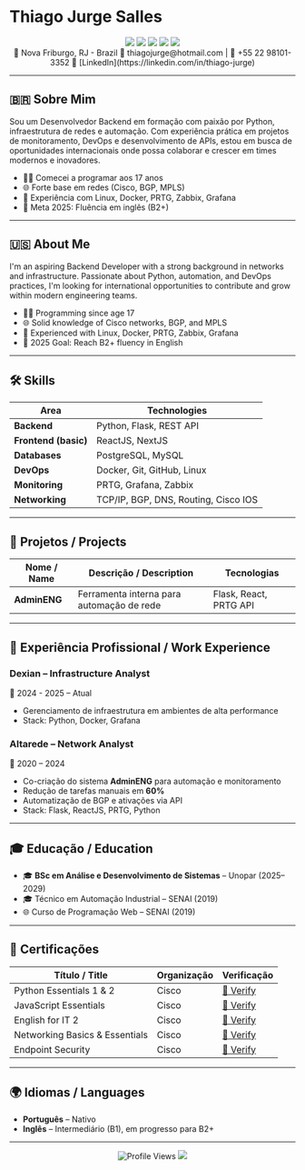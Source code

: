 # Thiago Jurge Salles

<div align="center">
  <img src="https://img.shields.io/badge/Python-3776AB?style=for-the-badge&logo=python&logoColor=white" />
  <img src="https://img.shields.io/badge/Flask-000000?style=for-the-badge&logo=flask&logoColor=white" />
  <img src="https://img.shields.io/badge/Docker-2496ED?style=for-the-badge&logo=docker&logoColor=white" />
  <img src="https://img.shields.io/badge/PostgreSQL-4169E1?style=for-the-badge&logo=postgresql&logoColor=white" />
  <img src="https://img.shields.io/badge/Linux-FCC624?style=for-the-badge&logo=linux&logoColor=black" />
</div>

<div align="center">
  📍 Nova Friburgo, RJ - Brazil  
  📧 thiagojurge@hotmail.com | 📱 +55 22 98101-3352  
  🔗 [LinkedIn](https://linkedin.com/in/thiago-jurge)
</div>

---

## 🇧🇷 Sobre Mim

Sou um Desenvolvedor Backend em formação com paixão por Python, infraestrutura de redes e automação. Com experiência prática em projetos de monitoramento, DevOps e desenvolvimento de APIs, estou em busca de oportunidades internacionais onde possa colaborar e crescer em times modernos e inovadores.

- 👨‍💻 Comecei a programar aos 17 anos
- 🌐 Forte base em redes (Cisco, BGP, MPLS)
- 🔧 Experiência com Linux, Docker, PRTG, Zabbix, Grafana
- 🎯 Meta 2025: Fluência em inglês (B2+)

---

## 🇺🇸 About Me

I'm an aspiring Backend Developer with a strong background in networks and infrastructure. Passionate about Python, automation, and DevOps practices, I'm looking for international opportunities to contribute and grow within modern engineering teams.

- 👨‍💻 Programming since age 17
- 🌐 Solid knowledge of Cisco networks, BGP, and MPLS
- 🔧 Experienced with Linux, Docker, PRTG, Zabbix, Grafana
- 🎯 2025 Goal: Reach B2+ fluency in English

---

## 🛠️ Skills

| Area               | Technologies |
|--------------------|--------------|
| **Backend**        | Python, Flask, REST API |
| **Frontend (basic)** | ReactJS, NextJS |
| **Databases**      | PostgreSQL, MySQL |
| **DevOps**         | Docker, Git, GitHub, Linux |
| **Monitoring**     | PRTG, Grafana, Zabbix |
| **Networking**     | TCP/IP, BGP, DNS, Routing, Cisco IOS |

---

## 🧪 Projetos / Projects

| Nome / Name        | Descrição / Description                         | Tecnologias |
|--------------------|--------------------------------------------------|-------------|
| **AdminENG**       | Ferramenta interna para automação de rede       | Flask, React, PRTG API |

---

## 💼 Experiência Profissional / Work Experience

### **Dexian** – Infrastructure Analyst  
📅 2024 - 2025 – Atual  
- Gerenciamento de infraestrutura em ambientes de alta performance  
- Stack: Python, Docker, Grafana  

### **Altarede** – Network Analyst  
📅 2020 – 2024  
- Co-criação do sistema **AdminENG** para automação e monitoramento  
- Redução de tarefas manuais em **60%**  
- Automatização de BGP e ativações via API  
- Stack: Flask, ReactJS, PRTG, Python  

---

## 🎓 Educação / Education

- 🎓 **BSc em Análise e Desenvolvimento de Sistemas** – Unopar (2025–2029)  
- 🎓 Técnico em Automação Industrial – SENAI (2019)  
- 🌐 Curso de Programação Web – SENAI (2019)

---

## 📜 Certificações

| Título / Title | Organização | Verificação |
|----------------|-------------|-------------|
| Python Essentials 1 & 2 | Cisco | [🔗 Verify](https://www.credly.com/users/thiago-jurge) |
| JavaScript Essentials | Cisco | [🔗 Verify](https://www.credly.com/users/thiago-jurge) |
| English for IT 2 | Cisco | [🔗 Verify](https://www.credly.com/users/thiago-jurge) |
| Networking Basics & Essentials | Cisco | [🔗 Verify](https://www.credly.com/users/thiago-jurge) |
| Endpoint Security | Cisco | [🔗 Verify](https://www.credly.com/users/thiago-jurge) |

---

## 🌍 Idiomas / Languages

- **Português** – Nativo  
- **Inglês** – Intermediário (B1), em progresso para B2+

---

<div align="center">
  <img src="https://komarev.com/ghpvc/?username=thiagojurge&label=Profile%20Views&color=blueviolet" alt="Profile Views" />
  <a href="https://github.com/thiagojurge?tab=followers">
    <img src="https://img.shields.io/github/followers/thiagojurge?label=Follow&style=social" />
  </a>
</div>

